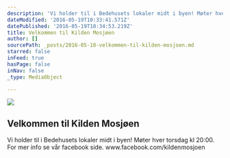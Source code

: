 ```yaml
---
description: 'Vi holder til i Bedehusets lokaler midt i byen! Møter hver torsdag kl 20:00. For mer info se vår facebook side. www.facebook.com/kildenmosjoen'
dateModified: '2016-05-19T10:33:41.571Z'
datePublished: '2016-05-19T10:34:53.219Z'
title: Velkommen til Kilden Mosjøen
author: []
sourcePath: _posts/2016-05-18-velkommen-til-kilden-mosjoen.md
starred: false
inFeed: true
hasPage: false
inNav: false
_type: MediaObject

---
```

<article style=""><img src="https://the-grid-user-content.s3-us-west-2.amazonaws.com/ada0fa7a-9e6c-41ec-b88e-1f68a90c8956.png" /><h1>Velkommen til Kilden Mosjøen</h1><p>Vi holder til i Bedehusets lokaler midt i byen! Møter hver torsdag kl 20:00. For mer info se vår facebook side. www.facebook.com/kildenmosjoen</p></article>